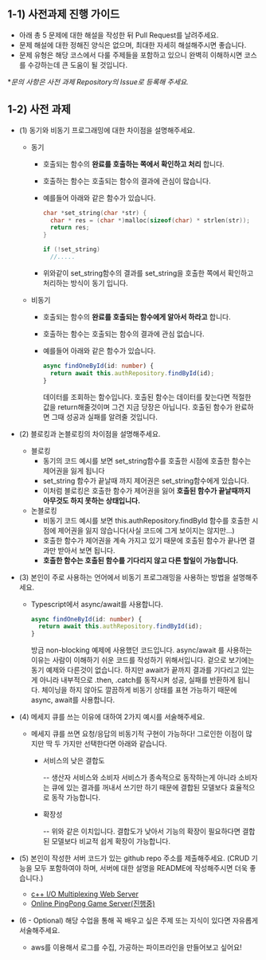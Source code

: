 ## 1-1) 사전과제 진행 가이드

- 아래 총 5 문제에 대한 해설을 작성한 뒤 Pull Request를 날려주세요.
- 문제 해설에 대한 정해진 양식은 없으며, 최대한 자세히 해설해주시면 좋습니다.
- 문제 유형은 해당 코스에서 다룰 주제들을 포함하고 있으니 완벽히 이해하시면 코스를 수강하는데 큰 도움이 될 것입니다.

**문의 사항은 사전 과제 Repository의 Issue로 등록해 주세요.*



## 1-2) 사전 과제

- (1) 동기와 비동기 프로그래밍에 대한 차이점을 설명해주세요.

  - 동기

    - 호출되는 함수의 **완료를 호출하는 쪽에서 확인하고 처리** 합니다.

    - 호출하는 함수는 호출되는 함수의 결과에 관심이 많습니다.

    - 예를들어 아래와 같은 함수가 있습니다.

      ```c
      char *set_string(char *str) {
        char * res = (char *)malloc(sizeof(char) * strlen(str));
        return res;
      }
      
      if (!set_string)
        //.....
      ```

    - 위와같이 set_string함수의 결과를 set_string을 호출한 쪽에서 확인하고 처리하는 방식이 동기 입니다.

  - 비동기

    - 호출되는 함수의 **완료를 호출되는 함수에게 알아서 하라고** 합니다.

    - 호출하는 함수는 호출되는 함수의 결과에 관심 없습니다.

    - 예를들어 아래와 같은 함수가 있습니다.

      ```typescript
      async findOneById(id: number) {
        return await this.authRepository.findById(id);
      }
      ```

      데이터를 조회하는 함수입니다. 호출된 함수는 데이터를 찾는다면 적절한 값을 return해줄것이며
      그건 지금 당장은 아닙니다. 호출된 함수가 완료하면 그때 성공과 실패를 알려줄 것입니다.

- (2) 블로킹과 논블로킹의 차이점을 설명해주세요.

  - 블로킹
    - 동기의 코드 예시를 보면 set_string함수를 호출한 시점에 호출한 함수는 제어권을 잃게 됩니다
    - set_string 함수가 끝날때 까지 제어권은 set_string함수에게 있습니다.
    - 이처럼 블로킹은 호출한 함수가 제어권을 잃어 **호출된 함수가 끝날때까지 아무것도 하지 못하는 상태입니다.**
  - 논블로킹
    - 비동기 코드 예시를 보면 this.authRepository.findById 함수를 호출한 시점에 제어권을 잃지 않습니다(사실 코드에 그게 보이지는 않지만...)
    - 호출한 함수가 제어권을 계속 가지고 있기 때문에 호출된 함수가 끝나면 결과만 받아서 보면 됩니다.
    - **호출한 함수는 호출된 함수를 기다리지 않고 다른 할일이 가능합니다.**

- (3) 본인이 주로 사용하는 언어에서 비동기 프로그래밍을 사용하는 방법을 설명해주세요.

  - Typescript에서 async/await를 사용합니다.

    ```typescript
    async findOneById(id: number) {
      return await this.authRepository.findById(id);
    }
    ```

    방금 non-blocking 예제에 사용했던 코드입니다. async/await 를 사용하는 이유는
    사람이 이해하기 쉬운 코드를 작성하기 위해서입니다.
    겉으로 보기에는 동기 예제와 다른것이 없습니다. 하지만 await가 끝까지 결과를 기다리고 있는게 아니라
    내부적으로 .then, .catch를 동작시켜 성공, 실패를 반환하게 됩니다. 체이닝을 하지 않아도
    깔끔하게 비동기 상태를 표현 가능하기 때문에 async, await를 사용합니다.

- (4) 메세지 큐를 쓰는 이유에 대하여 2가지 예시를 서술해주세요.

  - 메세지 큐를 쓰면 요청/응답의 비동기적 구현이 가능하다! 그로인한 이점이 많지만 딱 두 가지만 선택한다면 아래와 같습니다.

    - 서비스의 낮은 결합도

      -- 생산자 서비스와 소비자 서비스가 종속적으로 동작하는게 아니라 소비자는 큐에 있는 결과를 꺼내서 쓰기만 하기 때문에
      결합된 모델보다 효율적으로 동작 가능합니다.

    - 확장성

      -- 위와 같은 이치입니다. 결합도가 낮아서 기능의 확장이 필요하다면 결합된 모델보다 비교적 쉽게 확장이 가능합니다.

- (5) 본인이 작성한 서버 코드가 있는 github repo 주소를 제출해주세요. (CRUD 기능을 모두 포함하여야 하며, 서버에 대한 설명을 README에 작성해주시면 더욱 좋습니다.) 

  - [c++ I/O Multiplexing Web Server ](https://github.com/weg901127/webserv)
  - [Online PingPong Game Server(진행중)](https://github.com/weg901127/back_end)

- (6 - Optional) 해당 수업을 통해 꼭 배우고 싶은 주제 또는 지식이 있다면 자유롭게 서술해주세요.

  - aws를 이용해서 로그를 수집, 가공하는 파이프라인을 만들어보고 싶어요!
